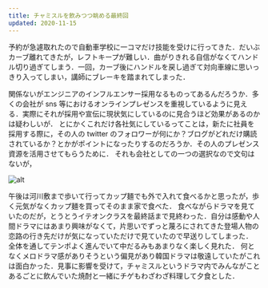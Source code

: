 ```yaml
---
title: チャミスルを飲みつつ眺める最終回
updated: 2020-11-15
---
```


予約が急遽取れたので自動車学校に一コマだけ技能を受けに行ってきた．だいぶカーブ離れてきたが，レフトキープが難しい．曲がりきれる自信がなくてハンドル切り過ぎてしまう．一回，カーブ後にハンドルを戻し過ぎて対向車線に思いっきり入ってしまい，講師にブレーキを踏まれてしまった．

関係ないがエンジニアのインフルエンサー採用なるものってあるんだろうか．多くの会社が sns 等におけるオンラインプレゼンスを重視しているように見える．実際にそれが採用や宣伝に現状気にしているのに見合うほど効果があるのかは疑わしいが．
とにかくこれだけ各社気にしているってことは，新たに社員を採用する際に，その人の twitter のフォロワーが何にか？ブログがどれだけ購読されているか？とかがポイントになったりするのだろうか．その人のプレゼンス資源を活用させてもらうために．
それも会社としての一つの選択なので文句はないが，

![alt](https://lh3.googleusercontent.com/pw/ACtC-3czbp_DAT9N4uFe8CHHHtCRj_J35hqIntFV4xrEoaqqkblGkLD8Rlu-laCdg3UOUvsVfFdN5bswYhFkFWGFnCoCe8ELxjk19ZH_oNUVxf0q0Z7mWLp_pa6g0zo4ByS6zUQ8b2n58gfpAqco_tKs7PRF0Q=w2043-h1532-no?authuser=0)

午後は河川敷まで歩いて行ってカップ麺でも外で入れて食べるかと思ったが，歩く元気がなくカップ麺を買ってそのまま家で食べた．
食べながらドラマを見ていたのだが，とうとうイテオンクラスを最終話まで見終わった．自分は感動や人間ドラマにはあまり興味がなくて，片思いでずっと蔑ろにされてきた登場人物の恋路の行き先だけが気になっていただけで見ていたので早送りしてしまった．
全体を通してテンポよく進んでいて中だるみもあまりなく楽しく見れた．
何となくメロドラマ感がありそうという偏見があり韓国ドラマは敬遠していたがこれは面白かった．見事に影響を受けて，チャミスルというドラマ内でみんながことあるごとに飲んでいた焼酎と一緒にチゲもわざわざ料理して夕食とした．
